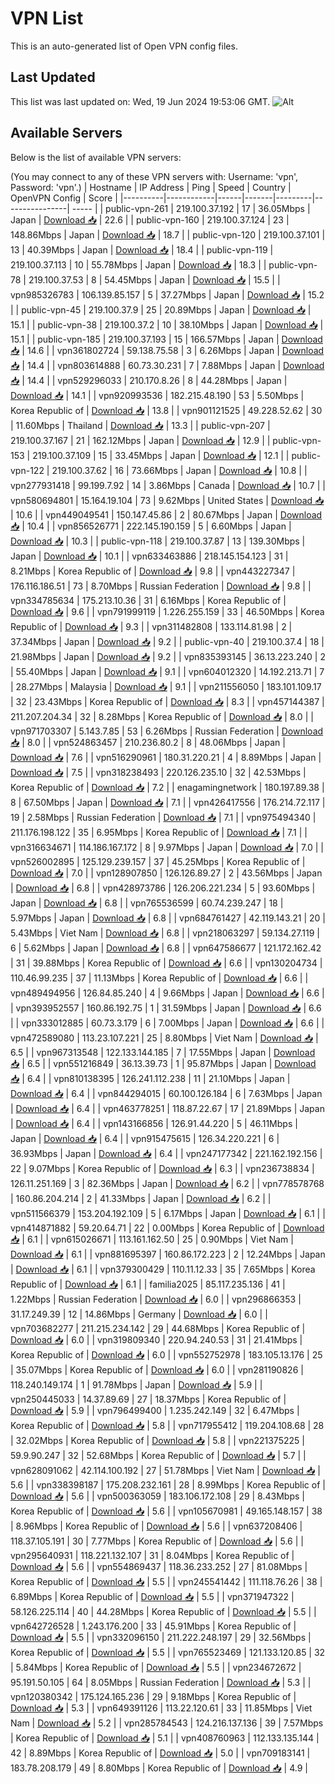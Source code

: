 # VPN List

This is an auto-generated list of Open VPN config files.

## Last Updated

This list was last updated on: Wed, 19 Jun 2024 19:53:06 GMT.
![Alt](https://repobeats.axiom.co/api/embed/186b98318ef1479477931607c1ad7d823f12451f.svg "Repobeats analytics image")

## Available Servers

Below is the list of available VPN servers:

(You may connect to any of these VPN servers with: Username: 'vpn', Password: 'vpn'.)
| Hostname | IP Address | Ping | Speed | Country | OpenVPN Config | Score |
|----------|------------|------|-------|---------|----------------| ----- |
| public-vpn-261 | 219.100.37.192 | 17 | 36.05Mbps | Japan | [Download 📥](./configs/server_0_JP.ovpn) | 22.6 |
| public-vpn-160 | 219.100.37.124 | 23 | 148.86Mbps | Japan | [Download 📥](./configs/server_1_JP.ovpn) | 18.7 |
| public-vpn-120 | 219.100.37.101 | 13 | 40.39Mbps | Japan | [Download 📥](./configs/server_2_JP.ovpn) | 18.4 |
| public-vpn-119 | 219.100.37.113 | 10 | 55.78Mbps | Japan | [Download 📥](./configs/server_3_JP.ovpn) | 18.3 |
| public-vpn-78 | 219.100.37.53 | 8 | 54.45Mbps | Japan | [Download 📥](./configs/server_4_JP.ovpn) | 15.5 |
| vpn985326783 | 106.139.85.157 | 5 | 37.27Mbps | Japan | [Download 📥](./configs/server_5_JP.ovpn) | 15.2 |
| public-vpn-45 | 219.100.37.9 | 25 | 20.89Mbps | Japan | [Download 📥](./configs/server_6_JP.ovpn) | 15.1 |
| public-vpn-38 | 219.100.37.2 | 10 | 38.10Mbps | Japan | [Download 📥](./configs/server_7_JP.ovpn) | 15.1 |
| public-vpn-185 | 219.100.37.193 | 15 | 166.57Mbps | Japan | [Download 📥](./configs/server_8_JP.ovpn) | 14.6 |
| vpn361802724 | 59.138.75.58 | 3 | 6.26Mbps | Japan | [Download 📥](./configs/server_9_JP.ovpn) | 14.4 |
| vpn803614888 | 60.73.30.231 | 7 | 7.88Mbps | Japan | [Download 📥](./configs/server_10_JP.ovpn) | 14.4 |
| vpn529296033 | 210.170.8.26 | 8 | 44.28Mbps | Japan | [Download 📥](./configs/server_11_JP.ovpn) | 14.1 |
| vpn920993536 | 182.215.48.190 | 53 | 5.50Mbps | Korea Republic of | [Download 📥](./configs/server_12_KR.ovpn) | 13.8 |
| vpn901121525 | 49.228.52.62 | 30 | 11.60Mbps | Thailand | [Download 📥](./configs/server_13_TH.ovpn) | 13.3 |
| public-vpn-207 | 219.100.37.167 | 21 | 162.12Mbps | Japan | [Download 📥](./configs/server_14_JP.ovpn) | 12.9 |
| public-vpn-153 | 219.100.37.109 | 15 | 33.45Mbps | Japan | [Download 📥](./configs/server_15_JP.ovpn) | 12.1 |
| public-vpn-122 | 219.100.37.62 | 16 | 73.66Mbps | Japan | [Download 📥](./configs/server_16_JP.ovpn) | 10.8 |
| vpn277931418 | 99.199.7.92 | 14 | 3.86Mbps | Canada | [Download 📥](./configs/server_17_CA.ovpn) | 10.7 |
| vpn580694801 | 15.164.19.104 | 73 | 9.62Mbps | United States | [Download 📥](./configs/server_18_US.ovpn) | 10.6 |
| vpn449049541 | 150.147.45.86 | 2 | 80.67Mbps | Japan | [Download 📥](./configs/server_19_JP.ovpn) | 10.4 |
| vpn856526771 | 222.145.190.159 | 5 | 6.60Mbps | Japan | [Download 📥](./configs/server_20_JP.ovpn) | 10.3 |
| public-vpn-118 | 219.100.37.87 | 13 | 139.30Mbps | Japan | [Download 📥](./configs/server_21_JP.ovpn) | 10.1 |
| vpn633463886 | 218.145.154.123 | 31 | 8.21Mbps | Korea Republic of | [Download 📥](./configs/server_22_KR.ovpn) | 9.8 |
| vpn443227347 | 176.116.186.51 | 73 | 8.70Mbps | Russian Federation | [Download 📥](./configs/server_23_RU.ovpn) | 9.8 |
| vpn334785634 | 175.213.10.36 | 31 | 6.16Mbps | Korea Republic of | [Download 📥](./configs/server_24_KR.ovpn) | 9.6 |
| vpn791999119 | 1.226.255.159 | 33 | 46.50Mbps | Korea Republic of | [Download 📥](./configs/server_25_KR.ovpn) | 9.3 |
| vpn311482808 | 133.114.81.98 | 2 | 37.34Mbps | Japan | [Download 📥](./configs/server_26_JP.ovpn) | 9.2 |
| public-vpn-40 | 219.100.37.4 | 18 | 21.98Mbps | Japan | [Download 📥](./configs/server_27_JP.ovpn) | 9.2 |
| vpn835393145 | 36.13.223.240 | 2 | 55.40Mbps | Japan | [Download 📥](./configs/server_28_JP.ovpn) | 9.1 |
| vpn604012320 | 14.192.213.71 | 7 | 28.27Mbps | Malaysia | [Download 📥](./configs/server_29_MY.ovpn) | 9.1 |
| vpn211556050 | 183.101.109.17 | 32 | 23.43Mbps | Korea Republic of | [Download 📥](./configs/server_30_KR.ovpn) | 8.3 |
| vpn457144387 | 211.207.204.34 | 32 | 8.28Mbps | Korea Republic of | [Download 📥](./configs/server_31_KR.ovpn) | 8.0 |
| vpn971703307 | 5.143.7.85 | 53 | 6.26Mbps | Russian Federation | [Download 📥](./configs/server_32_RU.ovpn) | 8.0 |
| vpn524863457 | 210.236.80.2 | 8 | 48.06Mbps | Japan | [Download 📥](./configs/server_33_JP.ovpn) | 7.6 |
| vpn516290961 | 180.31.220.21 | 4 | 8.89Mbps | Japan | [Download 📥](./configs/server_34_JP.ovpn) | 7.5 |
| vpn318238493 | 220.126.235.10 | 32 | 42.53Mbps | Korea Republic of | [Download 📥](./configs/server_35_KR.ovpn) | 7.2 |
| enagamingnetwork | 180.197.89.38 | 8 | 67.50Mbps | Japan | [Download 📥](./configs/server_36_JP.ovpn) | 7.1 |
| vpn426417556 | 176.214.72.117 | 19 | 2.58Mbps | Russian Federation | [Download 📥](./configs/server_37_RU.ovpn) | 7.1 |
| vpn975494340 | 211.176.198.122 | 35 | 6.95Mbps | Korea Republic of | [Download 📥](./configs/server_38_KR.ovpn) | 7.1 |
| vpn316634671 | 114.186.167.172 | 8 | 9.97Mbps | Japan | [Download 📥](./configs/server_39_JP.ovpn) | 7.0 |
| vpn526002895 | 125.129.239.157 | 37 | 45.25Mbps | Korea Republic of | [Download 📥](./configs/server_40_KR.ovpn) | 7.0 |
| vpn128907850 | 126.126.89.27 | 2 | 43.56Mbps | Japan | [Download 📥](./configs/server_41_JP.ovpn) | 6.8 |
| vpn428973786 | 126.206.221.234 | 5 | 93.60Mbps | Japan | [Download 📥](./configs/server_42_JP.ovpn) | 6.8 |
| vpn765536599 | 60.74.239.247 | 18 | 5.97Mbps | Japan | [Download 📥](./configs/server_43_JP.ovpn) | 6.8 |
| vpn684761427 | 42.119.143.21 | 20 | 5.43Mbps | Viet Nam | [Download 📥](./configs/server_44_VN.ovpn) | 6.8 |
| vpn218063297 | 59.134.27.119 | 6 | 5.62Mbps | Japan | [Download 📥](./configs/server_45_JP.ovpn) | 6.8 |
| vpn647586677 | 121.172.162.42 | 31 | 39.88Mbps | Korea Republic of | [Download 📥](./configs/server_46_KR.ovpn) | 6.6 |
| vpn130204734 | 110.46.99.235 | 37 | 11.13Mbps | Korea Republic of | [Download 📥](./configs/server_47_KR.ovpn) | 6.6 |
| vpn489494956 | 126.84.85.240 | 4 | 9.66Mbps | Japan | [Download 📥](./configs/server_48_JP.ovpn) | 6.6 |
| vpn393952557 | 160.86.192.75 | 1 | 31.59Mbps | Japan | [Download 📥](./configs/server_49_JP.ovpn) | 6.6 |
| vpn333012885 | 60.73.3.179 | 6 | 7.00Mbps | Japan | [Download 📥](./configs/server_50_JP.ovpn) | 6.6 |
| vpn472589080 | 113.23.107.221 | 25 | 8.80Mbps | Viet Nam | [Download 📥](./configs/server_51_VN.ovpn) | 6.5 |
| vpn967313548 | 122.133.144.185 | 7 | 17.55Mbps | Japan | [Download 📥](./configs/server_52_JP.ovpn) | 6.5 |
| vpn551216849 | 36.13.39.73 | 1 | 95.87Mbps | Japan | [Download 📥](./configs/server_53_JP.ovpn) | 6.4 |
| vpn810138395 | 126.241.112.238 | 11 | 21.10Mbps | Japan | [Download 📥](./configs/server_54_JP.ovpn) | 6.4 |
| vpn844294015 | 60.100.126.184 | 6 | 7.63Mbps | Japan | [Download 📥](./configs/server_55_JP.ovpn) | 6.4 |
| vpn463778251 | 118.87.22.67 | 17 | 21.89Mbps | Japan | [Download 📥](./configs/server_56_JP.ovpn) | 6.4 |
| vpn143166856 | 126.91.44.220 | 5 | 46.11Mbps | Japan | [Download 📥](./configs/server_57_JP.ovpn) | 6.4 |
| vpn915475615 | 126.34.220.221 | 6 | 36.93Mbps | Japan | [Download 📥](./configs/server_58_JP.ovpn) | 6.4 |
| vpn247177342 | 221.162.192.156 | 22 | 9.07Mbps | Korea Republic of | [Download 📥](./configs/server_59_KR.ovpn) | 6.3 |
| vpn236738834 | 126.11.251.169 | 3 | 82.36Mbps | Japan | [Download 📥](./configs/server_60_JP.ovpn) | 6.2 |
| vpn778578768 | 160.86.204.214 | 2 | 41.33Mbps | Japan | [Download 📥](./configs/server_61_JP.ovpn) | 6.2 |
| vpn511566379 | 153.204.192.109 | 5 | 6.17Mbps | Japan | [Download 📥](./configs/server_62_JP.ovpn) | 6.1 |
| vpn414871882 | 59.20.64.71 | 22 | 0.00Mbps | Korea Republic of | [Download 📥](./configs/server_63_KR.ovpn) | 6.1 |
| vpn615026671 | 113.161.162.50 | 25 | 0.90Mbps | Viet Nam | [Download 📥](./configs/server_64_VN.ovpn) | 6.1 |
| vpn881695397 | 160.86.172.223 | 2 | 12.24Mbps | Japan | [Download 📥](./configs/server_65_JP.ovpn) | 6.1 |
| vpn379300429 | 110.11.12.33 | 35 | 7.65Mbps | Korea Republic of | [Download 📥](./configs/server_66_KR.ovpn) | 6.1 |
| familia2025 | 85.117.235.136 | 41 | 1.22Mbps | Russian Federation | [Download 📥](./configs/server_67_RU.ovpn) | 6.0 |
| vpn296866353 | 31.17.249.39 | 12 | 14.86Mbps | Germany | [Download 📥](./configs/server_68_DE.ovpn) | 6.0 |
| vpn703682277 | 211.215.234.142 | 29 | 44.68Mbps | Korea Republic of | [Download 📥](./configs/server_69_KR.ovpn) | 6.0 |
| vpn319809340 | 220.94.240.53 | 31 | 21.41Mbps | Korea Republic of | [Download 📥](./configs/server_70_KR.ovpn) | 6.0 |
| vpn552752978 | 183.105.13.176 | 25 | 35.07Mbps | Korea Republic of | [Download 📥](./configs/server_71_KR.ovpn) | 6.0 |
| vpn281190826 | 118.240.149.174 | 1 | 91.78Mbps | Japan | [Download 📥](./configs/server_72_JP.ovpn) | 5.9 |
| vpn250445033 | 14.37.89.69 | 27 | 18.37Mbps | Korea Republic of | [Download 📥](./configs/server_73_KR.ovpn) | 5.9 |
| vpn796499400 | 1.235.242.149 | 32 | 6.47Mbps | Korea Republic of | [Download 📥](./configs/server_74_KR.ovpn) | 5.8 |
| vpn717955412 | 119.204.108.68 | 28 | 32.02Mbps | Korea Republic of | [Download 📥](./configs/server_75_KR.ovpn) | 5.8 |
| vpn221375225 | 59.9.90.247 | 32 | 52.68Mbps | Korea Republic of | [Download 📥](./configs/server_76_KR.ovpn) | 5.7 |
| vpn628091062 | 42.114.100.192 | 27 | 51.78Mbps | Viet Nam | [Download 📥](./configs/server_77_VN.ovpn) | 5.6 |
| vpn338398187 | 175.208.232.161 | 28 | 8.99Mbps | Korea Republic of | [Download 📥](./configs/server_78_KR.ovpn) | 5.6 |
| vpn500363059 | 183.106.172.108 | 29 | 8.43Mbps | Korea Republic of | [Download 📥](./configs/server_79_KR.ovpn) | 5.6 |
| vpn105670981 | 49.165.148.157 | 38 | 8.96Mbps | Korea Republic of | [Download 📥](./configs/server_80_KR.ovpn) | 5.6 |
| vpn637208406 | 118.37.105.191 | 30 | 7.77Mbps | Korea Republic of | [Download 📥](./configs/server_81_KR.ovpn) | 5.6 |
| vpn295640931 | 118.221.132.107 | 31 | 8.04Mbps | Korea Republic of | [Download 📥](./configs/server_82_KR.ovpn) | 5.6 |
| vpn554869437 | 118.36.233.252 | 27 | 81.08Mbps | Korea Republic of | [Download 📥](./configs/server_83_KR.ovpn) | 5.5 |
| vpn245541442 | 111.118.76.26 | 38 | 6.89Mbps | Korea Republic of | [Download 📥](./configs/server_84_KR.ovpn) | 5.5 |
| vpn371947322 | 58.126.225.114 | 40 | 44.28Mbps | Korea Republic of | [Download 📥](./configs/server_85_KR.ovpn) | 5.5 |
| vpn642726528 | 1.243.176.200 | 33 | 45.91Mbps | Korea Republic of | [Download 📥](./configs/server_86_KR.ovpn) | 5.5 |
| vpn332096150 | 211.222.248.197 | 29 | 32.56Mbps | Korea Republic of | [Download 📥](./configs/server_87_KR.ovpn) | 5.5 |
| vpn765523469 | 121.133.120.85 | 32 | 5.84Mbps | Korea Republic of | [Download 📥](./configs/server_88_KR.ovpn) | 5.5 |
| vpn234672672 | 95.191.50.105 | 64 | 8.05Mbps | Russian Federation | [Download 📥](./configs/server_89_RU.ovpn) | 5.3 |
| vpn120380342 | 175.124.165.236 | 29 | 9.18Mbps | Korea Republic of | [Download 📥](./configs/server_90_KR.ovpn) | 5.3 |
| vpn649391126 | 113.22.120.61 | 33 | 11.85Mbps | Viet Nam | [Download 📥](./configs/server_91_VN.ovpn) | 5.2 |
| vpn285784543 | 124.216.137.136 | 39 | 7.57Mbps | Korea Republic of | [Download 📥](./configs/server_92_KR.ovpn) | 5.1 |
| vpn408760963 | 112.133.135.144 | 42 | 8.89Mbps | Korea Republic of | [Download 📥](./configs/server_93_KR.ovpn) | 5.0 |
| vpn709183141 | 183.78.208.179 | 49 | 8.80Mbps | Korea Republic of | [Download 📥](./configs/server_94_KR.ovpn) | 4.9 |
